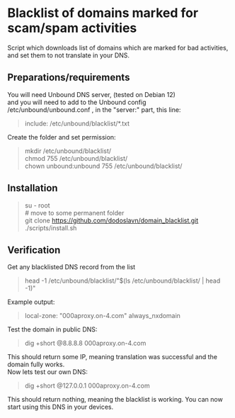 # Blacklist of domains marked for scam/spam activities
Script which downloads list of domains which are marked for bad activities, and set them to not translate in your DNS.
## Preparations/requirements
You will need Unbound DNS server, (tested on Debian 12)  
and you will need to add to the Unbound config /etc/unbound/unbound.conf , in the "server:" part, this line:
> include: /etc/unbound/blacklist/*.txt

Create the folder and set permission:
> mkdir /etc/unbound/blacklist/  
> chmod 755 /etc/unbound/blacklist/  
> chown unbound:unbound 755 /etc/unbound/blacklist/  
## Installation
> su - root  
> \# move to some permanent folder  
> git clone https://github.com/dodoslavn/domain_blacklist.git  
> ./scripts/install.sh
## Verification
Get any blacklisted DNS record from the list
> head -1 /etc/unbound/blacklist/"$(ls /etc/unbound/blacklist/ | head -1)"

Example output:  
> local-zone: "000aproxy.on-4.com" always_nxdomain  

Test the domain in public DNS:
> dig +short @8.8.8.8 000aproxy.on-4.com

This should return some IP, meaning translation was successful and the domain fully works.  
Now lets test our own DNS:
> dig +short @127.0.0.1 000aproxy.on-4.com
> 
This should return nothing, meaning the blacklist is working. You can now start using this DNS in your devices.

